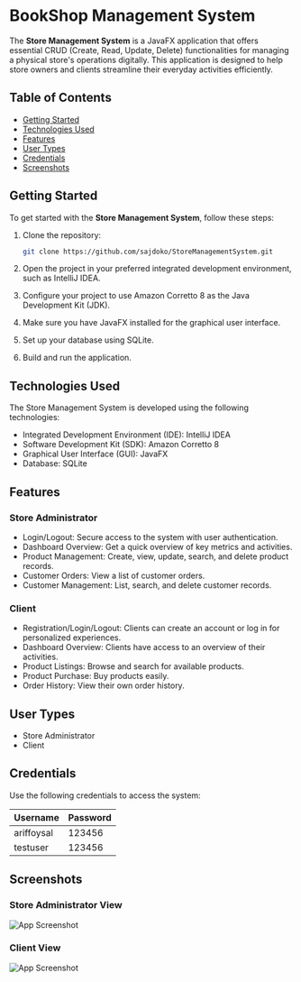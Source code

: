 # BookShop Management System

The **Store Management System** is a JavaFX application that offers essential CRUD (Create, Read, Update, Delete) functionalities for managing a physical store's operations digitally. This application is designed to help store owners and clients streamline their everyday activities efficiently.

## Table of Contents

- [Getting Started](#getting-started)
- [Technologies Used](#technologies-used)
- [Features](#features)
- [User Types](#user-types)
- [Credentials](#credentials)
- [Screenshots](#screenshots)

## Getting Started

To get started with the **Store Management System**, follow these steps:

1. Clone the repository:

   ```bash
   git clone https://github.com/sajdoko/StoreManagementSystem.git
   ```
2. Open the project in your preferred integrated development environment, such as IntelliJ IDEA.
3. Configure your project to use Amazon Corretto 8 as the Java Development Kit (JDK).
4. Make sure you have JavaFX installed for the graphical user interface.
5. Set up your database using SQLite.
6. Build and run the application.

## Technologies Used

The Store Management System is developed using the following technologies:
* Integrated Development Environment (IDE): IntelliJ IDEA
* Software Development Kit (SDK): Amazon Corretto 8
* Graphical User Interface (GUI): JavaFX
* Database: SQLite

## Features

### Store Administrator

* Login/Logout: Secure access to the system with user authentication.
* Dashboard Overview: Get a quick overview of key metrics and activities.
* Product Management: Create, view, update, search, and delete product records.
* Customer Orders: View a list of customer orders.
* Customer Management: List, search, and delete customer records.

### Client

* Registration/Login/Logout: Clients can create an account or log in for personalized experiences.
* Dashboard Overview: Clients have access to an overview of their activities.
* Product Listings: Browse and search for available products.
* Product Purchase: Buy products easily.
* Order History: View their own order history.

## User Types
* Store Administrator
* Client

## Credentials
Use the following credentials to access the system:

| Username     | Password          |
| -------- | -------------- |
| ariffoysal | 123456 |
| testuser | 123456 |

## Screenshots

<!-- Screenshots -->
### Store Administrator View
![App Screenshot](https://raw.githubusercontent.com/sajdoko/StoreManager/main/screenshots/4.admin-products.png?token=ACDTDGFEUY5BEIVNHNBZR5TAGASZS)

### Client View
![App Screenshot](https://raw.githubusercontent.com/sajdoko/StoreManager/main/screenshots/8.customer-products.png?token=ACDTDGGCSLMOLIFLLNNXNW3AGAS4S)
